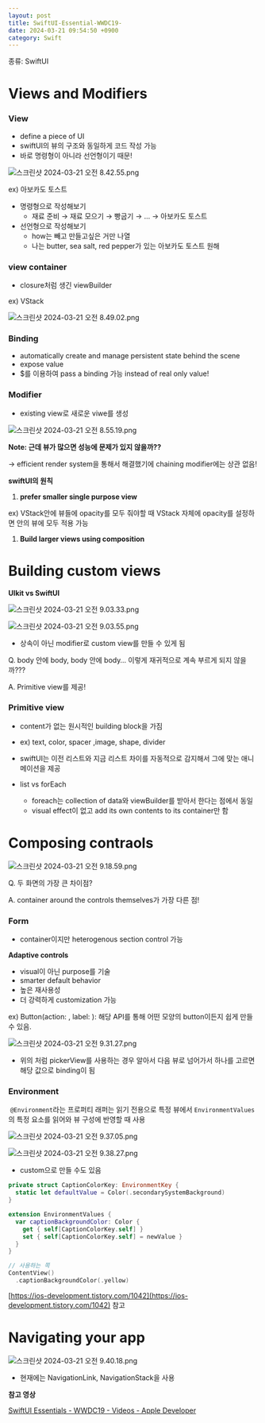 ```yaml
---
layout: post
title: SwiftUI-Essential-WWDC19-
date: 2024-03-21 09:54:50 +0900
category: Swift
---
```


종류: SwiftUI

# Views and Modifiers

### View

- define a piece of UI
- swiftUI의 뷰의 구조와 동일하게 코드 작성 가능
- 바로 명령형이 아니라 선언형이기 때문!

![스크린샷 2024-03-21 오전 8.42.55.png](SwiftUI%20Essential(WWDC19)%20066c53a412dd4e678720a37e8a6abda8/%25E1%2584%2589%25E1%2585%25B3%25E1%2584%258F%25E1%2585%25B3%25E1%2584%2585%25E1%2585%25B5%25E1%2586%25AB%25E1%2584%2589%25E1%2585%25A3%25E1%2586%25BA_2024-03-21_%25E1%2584%258B%25E1%2585%25A9%25E1%2584%258C%25E1%2585%25A5%25E1%2586%25AB_8.42.55.png)

ex) 아보카도 토스트

- 명령형으로 작성해보기
    - 재료 준비 → 재료 모으기 → 빵굽기 → … → 아보카도 토스트
- 선언형으로 작성해보기
    - how는 빼고 만들고싶은 거만 나열
    - 나는 butter, sea salt, red pepper가 있는 아보카도 토스트 원해

### **view container**

- closure처럼 생긴 viewBuilder

ex) VStack

![스크린샷 2024-03-21 오전 8.49.02.png](SwiftUI%20Essential(WWDC19)%20066c53a412dd4e678720a37e8a6abda8/%25E1%2584%2589%25E1%2585%25B3%25E1%2584%258F%25E1%2585%25B3%25E1%2584%2585%25E1%2585%25B5%25E1%2586%25AB%25E1%2584%2589%25E1%2585%25A3%25E1%2586%25BA_2024-03-21_%25E1%2584%258B%25E1%2585%25A9%25E1%2584%258C%25E1%2585%25A5%25E1%2586%25AB_8.49.02.png)

### Binding

- automatically create and manage persistent state behind the scene
- expose value
- $를 이용하여 pass a binding 가능 instead of real only value!

### Modifier

- existing view로 새로운 viwe를 생성

![스크린샷 2024-03-21 오전 8.55.19.png](SwiftUI%20Essential(WWDC19)%20066c53a412dd4e678720a37e8a6abda8/%25E1%2584%2589%25E1%2585%25B3%25E1%2584%258F%25E1%2585%25B3%25E1%2584%2585%25E1%2585%25B5%25E1%2586%25AB%25E1%2584%2589%25E1%2585%25A3%25E1%2586%25BA_2024-03-21_%25E1%2584%258B%25E1%2585%25A9%25E1%2584%258C%25E1%2585%25A5%25E1%2586%25AB_8.55.19.png)

**Note: 근데 뷰가 많으면 성능에 문제가 있지 않을까??**

→ efficient render system을 통해서 해결했기에 chaining modifier에는 상관 없음!

**swiftUI의 원칙**

1. **prefer smaller single purpose view**

ex) VStack안에 뷰들에 opacity를 모두 줘야할 때 VStack 자체에 opacity를 설정하면 안의 뷰에 모두 적용 가능 

1. **Build larger views using composition**

# Building custom views

**UIkit vs SwiftUI**

![스크린샷 2024-03-21 오전 9.03.33.png](SwiftUI%20Essential(WWDC19)%20066c53a412dd4e678720a37e8a6abda8/%25E1%2584%2589%25E1%2585%25B3%25E1%2584%258F%25E1%2585%25B3%25E1%2584%2585%25E1%2585%25B5%25E1%2586%25AB%25E1%2584%2589%25E1%2585%25A3%25E1%2586%25BA_2024-03-21_%25E1%2584%258B%25E1%2585%25A9%25E1%2584%258C%25E1%2585%25A5%25E1%2586%25AB_9.03.33.png)

![스크린샷 2024-03-21 오전 9.03.55.png](SwiftUI%20Essential(WWDC19)%20066c53a412dd4e678720a37e8a6abda8/%25E1%2584%2589%25E1%2585%25B3%25E1%2584%258F%25E1%2585%25B3%25E1%2584%2585%25E1%2585%25B5%25E1%2586%25AB%25E1%2584%2589%25E1%2585%25A3%25E1%2586%25BA_2024-03-21_%25E1%2584%258B%25E1%2585%25A9%25E1%2584%258C%25E1%2585%25A5%25E1%2586%25AB_9.03.55.png)

- 상속이 아닌 modifier로 custom view를 만들 수 있게 됨

Q. body 안에 body, body 안에 body… 이렇게 재귀적으로 계속 부르게 되지 않을까???

A. Primitive view를 제공!

### Primitive view

- content가 없는 원시적인 building block을 가짐
- ex) text, color, spacer ,image, shape, divider

- swiftUI는 이전 리스트와 지금 리스트 차이를 자동적으로 감지해서 그에 맞는 애니메이션을 제공
- list vs forEach
    - foreach는 collection of data와 viewBuilder를 받아서 한다는 점에서 동일
    - visual effect이 없고 add its own contents to its container만 함

# Composing contraols

![스크린샷 2024-03-21 오전 9.18.59.png](SwiftUI%20Essential(WWDC19)%20066c53a412dd4e678720a37e8a6abda8/%25E1%2584%2589%25E1%2585%25B3%25E1%2584%258F%25E1%2585%25B3%25E1%2584%2585%25E1%2585%25B5%25E1%2586%25AB%25E1%2584%2589%25E1%2585%25A3%25E1%2586%25BA_2024-03-21_%25E1%2584%258B%25E1%2585%25A9%25E1%2584%258C%25E1%2585%25A5%25E1%2586%25AB_9.18.59.png)

Q. 두 화면의 가장 큰 차이점?

A. container around the controls themselves가 가장 다른 점!

### Form

- container이지만 heterogenous section control 가능

**Adaptive controls**

- visual이 아닌 purpose를 기술
- smarter default behavior
- 높은 재사용성
- 더 강력하게 customization 가능

ex) Button(action: , label: ): 해당 API를 통해 어떤 모양의 button이든지 쉽게 만들 수 있음.

![스크린샷 2024-03-21 오전 9.31.27.png](SwiftUI%20Essential(WWDC19)%20066c53a412dd4e678720a37e8a6abda8/%25E1%2584%2589%25E1%2585%25B3%25E1%2584%258F%25E1%2585%25B3%25E1%2584%2585%25E1%2585%25B5%25E1%2586%25AB%25E1%2584%2589%25E1%2585%25A3%25E1%2586%25BA_2024-03-21_%25E1%2584%258B%25E1%2585%25A9%25E1%2584%258C%25E1%2585%25A5%25E1%2586%25AB_9.31.27.png)

- 위의 처럼 pickerView를 사용하는 경우 알아서 다음 뷰로 넘어가서 하나를 고르면 해당 값으로 binding이 됨

### Environment

 `@Environment`라는 프로퍼티 래퍼는 읽기 전용으로 특정 뷰에서 `EnvironmentValues`의 특정 요소를 읽어와 뷰 구성에 반영할 때 사용

![스크린샷 2024-03-21 오전 9.37.05.png](SwiftUI%20Essential(WWDC19)%20066c53a412dd4e678720a37e8a6abda8/%25E1%2584%2589%25E1%2585%25B3%25E1%2584%258F%25E1%2585%25B3%25E1%2584%2585%25E1%2585%25B5%25E1%2586%25AB%25E1%2584%2589%25E1%2585%25A3%25E1%2586%25BA_2024-03-21_%25E1%2584%258B%25E1%2585%25A9%25E1%2584%258C%25E1%2585%25A5%25E1%2586%25AB_9.37.05.png)

![스크린샷 2024-03-21 오전 9.38.27.png](SwiftUI%20Essential(WWDC19)%20066c53a412dd4e678720a37e8a6abda8/%25E1%2584%2589%25E1%2585%25B3%25E1%2584%258F%25E1%2585%25B3%25E1%2584%2585%25E1%2585%25B5%25E1%2586%25AB%25E1%2584%2589%25E1%2585%25A3%25E1%2586%25BA_2024-03-21_%25E1%2584%258B%25E1%2585%25A9%25E1%2584%258C%25E1%2585%25A5%25E1%2586%25AB_9.38.27.png)

- custom으로 만들 수도 있음

```swift
private struct CaptionColorKey: EnvironmentKey {
  static let defaultValue = Color(.secondarySystemBackground)
}

extension EnvironmentValues {
  var captionBackgroundColor: Color {
    get { self[CaptionColorKey.self] }
    set { self[CaptionColorKey.self] = newValue }
  }
}

// 사용하는 쪽
ContentView()
  .captionBackgroundColor(.yellow)
```

[https://ios-development.tistory.com/1042](https://ios-development.tistory.com/1042) 참고

# Navigating your app

![스크린샷 2024-03-21 오전 9.40.18.png](SwiftUI%20Essential(WWDC19)%20066c53a412dd4e678720a37e8a6abda8/%25E1%2584%2589%25E1%2585%25B3%25E1%2584%258F%25E1%2585%25B3%25E1%2584%2585%25E1%2585%25B5%25E1%2586%25AB%25E1%2584%2589%25E1%2585%25A3%25E1%2586%25BA_2024-03-21_%25E1%2584%258B%25E1%2585%25A9%25E1%2584%258C%25E1%2585%25A5%25E1%2586%25AB_9.40.18.png)

- 현재에는 NavigationLink, NavigationStack을 사용

**참고 영상**

[SwiftUI Essentials - WWDC19 - Videos - Apple Developer](https://developer.apple.com/videos/play/wwdc2019/216/)
